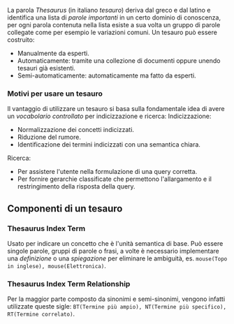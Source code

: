 La parola _Thesaurus_ (in italiano _tesauro_) deriva dal greco e dal latino e identifica una lista di _parole importanti_ in un certo dominio di conoscenza, per ogni parola contenuta nella lista esiste a sua volta un gruppo di parole collegate come per esempio le variazioni comuni.
Un tesauro può essere costruito:
- Manualmente da esperti.
- Automaticamente: tramite una collezione di documenti oppure unendo tesauri già esistenti.
- Semi-automaticamente: automaticamente ma fatto da esperti.

### Motivi per usare un tesauro
Il vantaggio di utilizzare un tesauro si basa sulla fondamentale idea di avere un _vocabolario controllato_ per indicizzazione e ricerca:
Indicizzazione:
- Normalizzazione dei concetti indicizzati.
- Riduzione del rumore.
- Identificazione dei termini indicizzati con una semantica chiara.

Ricerca:
- Per assistere l'utente nella formulazione di una query corretta.
- Per fornire gerarchie classificate che permettono l'allargamento e il restringimento della risposta della query.

## Componenti di un tesauro
### Thesaurus Index Term
Usato per indicare un concetto che è l'unità semantica di base.
Può essere singole parole, gruppi di parole o frasi, a volte è necessario implementare una _definizione_ o una _spiegazione_ per eliminare le ambiguità, es. `mouse(Topo in inglese), mouse(Elettronica)`.

### Thesaurus Index Term Relationship
Per la maggior parte composto da sinonimi e semi-sinonimi, vengono infatti utilizzate queste sigle: `BT(Termine più ampio), NT(Termine più specifico), RT(Termine correlato)`.